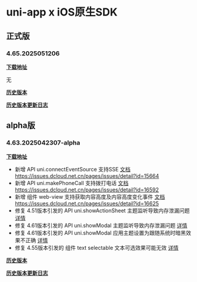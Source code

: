# uni-app x iOS原生SDK

## 正式版

### 4.65.2025051206

**[下载地址](https://web-ext-storage.dcloud.net.cn/uni-app-x/sdk/iOS/UniAppX-iOS%404.65.zip)**

无

**[历史版本](https://pan.baidu.com/s/1PVLzui3QRkG5brzTxSYJlg?pwd=amqt)**
 
**[历史版本更新日志](https://download1.dcloud.net.cn/hbuilderx/changelog/4.65.2025051206.html)**


## alpha版

### 4.63.2025042307-alpha

**[下载地址](https://web-ext-storage.dcloud.net.cn/uni-app-x/sdk/iOS/UniAppX-iOS%404.63.zip)**

* 新增 API uni.connectEventSource 支持SSE [文档](https://doc.dcloud.net.cn/uni-app-x/api/connect-event-source.html) <https://issues.dcloud.net.cn/pages/issues/detail?id=15664>
* 新增 API uni.makePhoneCall 支持拨打电话 [文档](https://doc.dcloud.net.cn/uni-app-x/api/make-phone-call.html) <https://issues.dcloud.net.cn/pages/issues/detail?id=16592>
* 新增 组件 web-view 支持获取内容高度及内容高度变化事件 [文档](https://doc.dcloud.net.cn/uni-app-x/component/web-view.html) <https://issues.dcloud.net.cn/pages/issues/detail?id=16625>
* 修复 4.51版本引发的 API uni.showActionSheet 主题监听导致内存泄漏问题 [详情](https://issues.dcloud.net.cn/pages/issues/detail?id=17201)
* 修复 4.61版本引发的 API uni.showModal 主题监听导致内存泄漏问题 [详情](https://issues.dcloud.net.cn/pages/issues/detail?id=17230)
* 修复 4.61版本引发的 API uni.showModal 应用主题设置为跟随系统时暗黑效果不正确 [详情](https://issues.dcloud.net.cn/pages/issues/detail?id=17226)
* 修复 4.55版本引发的 组件 text selectable 文本可选效果可能无效 [详情](https://issues.dcloud.net.cn/pages/issues/detail?id=17199)

**[历史版本](https://pan.baidu.com/s/130Rvlh2jdsp3aJ4YtigoJQ?pwd=xy7s)**
 
**[历史版本更新日志](https://download1.dcloud.net.cn/hbuilderx/changelog/4.63.2025042307-alpha.html)**
